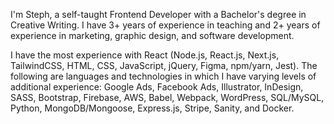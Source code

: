 I'm Steph, a self-taught Frontend Developer with a Bachelor's degree in Creative Writing. I have 3+ years of experience in teaching and 2+ years of experience in marketing, graphic design, and software development.

I have the most experience with React (Node.js, React.js, Next.js, TailwindCSS, HTML, CSS, JavaScript, jQuery, Figma, npm/yarn, Jest). The following are languages and technologies in which I have varying levels of additional experience: Google Ads, Facebook Ads, Illustrator, InDesign, SASS, Bootstrap, Firebase, AWS, Babel, Webpack, WordPress, SQL/MySQL, Python, MongoDB/Mongoose, Express.js, Stripe, Sanity, and Docker.
